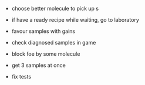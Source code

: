 * choose better molecule to pick up
s

* if have a ready recipe while waiting, go to laboratory

* favour samples with gains

* check diagnosed samples in game

* block foe by some molecule

* get 3 samples at once
* fix tests
